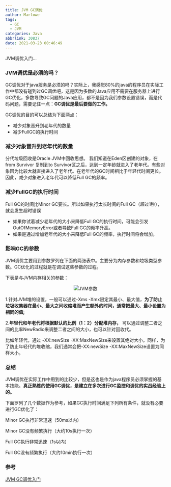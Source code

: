 ```yaml
---
title: JVM GC调优
author: Marlowe
tags:
  - GC
  - JVM
categories: Java
abbrlink: 30837
date: 2021-03-23 00:46:49
---
```

JVM调优入门...
<!--more-->

### JVM调优是必须的吗？

GC调优对于java服务是必须的吗？实际上，我感觉80%的java的程序员在实际工作中都没有碰到过GC调优吧，这是因为多数的Java应用不需要在服务器上进行GC优化，多数导致GC问题的Java应用，都不是因为我们参数设置错误，而是代码问题，需要记住一点：**GC调优是最后要做的工作。**

GC调优的目的可以总结为下面两点：

* 减少对象晋升到老年代的数量
* 减少FullGC的执行时间

### 减少对象晋升到老年代的数量
分代垃圾回收是Oracle JVM中回收思想。 我们知道在Eden区创建的对象，在from Survivor 复制到to Survivor区之后，达到一定年龄就进入了老年代。有些对象因为比较大就直接进入了老年代。在老年代的GC时间相比于年轻代时间更长。因此，减少对象进入老年代可以降低Full GC的频率。

### 减少FullGC的执行时间

Full GC的时间比Minor GC要长。所以如果执行太长时间的Full GC（超过1秒），就会发生超时错误

* 如果你试着减少老年代的大小来降低Full GC的执行时间，可能会引发OutOfMemoryError或者导致Full GC的频率升高。
* 如果是通过增加老年代的大小来降低Full GC的频率，执行时间将会增加。


### 影响GC的参数

JVM调优主要用到参数罗列在下面的两张表中。主要分为内存参数和垃圾类型参数。GC优化的过程就是在调试这些参数的过程。

下表是与JVM内存相关的参数：

<center>

![JVM参数](https://upload-images.jianshu.io/upload_images/5611237-dd221ae5ca3e13d4.png?imageMogr2/auto-orient/strip|imageView2/2/w/890/format/webp)
</center>

1.针对JVM堆的设置，一般可以通过-Xms -Xmx限定其最小、最大值，**为了防止垃圾收集器在最小、最大之间收缩堆而产生额外的时间，通常把最大、最小设置为相同的值;**

2.**年轻代和年老代将根据默认的比例（1：2）分配堆内存，** 可以通过调整二者之间的比率NewRadio来调整二者之间的大小，也可以针对回收代。

比如年轻代，通过 -XX:newSize -XX:MaxNewSize来设置其绝对大小。同样，为了防止年轻代的堆收缩，我们通常会把-XX:newSize -XX:MaxNewSize设置为同样大小。


### 总结
JVM调优在实际工作中用到的比较少，但是这也是作为java程序员必须掌握的基本技能。**真正熟练的使用GC调优，是建立在多次进行GC监控和调优的实战经验上的。**

下面罗列了几个数据作为参考，如果GC执行时间满足下列所有条件，就没有必要进行GC优化了：

Minor GC执行非常迅速（50ms以内）

Minor GC没有频繁执行（大约10s执行一次）

Full GC执行非常迅速（1s以内）

Full GC没有频繁执行（大约10min执行一次）




### 参考
[JVM GC调优入门](https://www.jianshu.com/p/e7895f46f087)